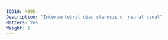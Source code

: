 ```yaml
---
ICD10: M995
Description: "Intervertebral disc stenosis of neural canal"
Matters: Yes
Weight: 1
---
```


